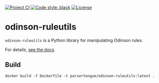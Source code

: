 [![Project CI](https://github.com/clu-ling/odinson-ruleutils/actions/workflows/ci.yml/badge.svg)](https://github.com/clu-ling/odinson-ruleutils/actions/workflows/ci.yml) [![Code style: black](https://img.shields.io/badge/code%20style-black-000000.svg)](https://github.com/psf/black) [![License](https://img.shields.io/badge/License-Apache%202.0-blue.svg)](https://opensource.org/licenses/Apache-2.0)

# odinson-ruleutils

`odinson-ruleutils` is a Python library for manipulating Odinson rules.

For details, [see the docs](https://clu-ling.github.io/odinson-ruleutils).
## Build

```docker build -f Dockerfile -t parsertongue/odinson-ruleutils:latest .```
